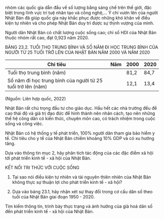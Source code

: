 nhóm các quốc gia dẫn đầu về số lượng bằng sáng chế trên thế giới, đặc biệt trong lĩnh vực trí tuệ nhân tạo và công nghệ,... Ý chí vươn lên của người Nhật Bản đã giúp quốc gia này khắc phục được những khó khăn về điều kiện tự nhiên và cho phép Nhật Bản duy trì được sự thịnh vượng của mình.

Người dân Nhật Bản có chất lượng cuộc sống cao; chỉ số HDI của Nhật Bản thuộc nhóm rất cao, đạt 0,923 năm 2020.

BẢNG 23.2. TUỔI THỌ TRUNG BÌNH VÀ SỐ NĂM ĐI HỌC TRUNG BÌNH CỦA NGƯỜI TỪ 25 TUỔI TRỞ LÊN CỦA NHẬT BẢN NĂM 2000 VÀ NĂM 2020

Chỉ tiêu | Năm | 2000 | 2020
--- | --- | --- | ---
Tuổi thọ trung bình (năm) | | 81,2 | 84,7
Số năm đi học trung bình của người từ 25 tuổi trở lên (năm) | | 12,1 | 13,4

(Nguồn: Liên hợp quốc, 2022)

Nhật Bản rất chú trọng đầu tư cho giáo dục. Hầu hết các nhà trường đều đề cao thái độ và giá trị đạo đức để hình thành nên nhân cách, tạo nên những thế hệ công dân có kiến thức, chuyên môn cao, có trách nhiệm trong cuộc sống và công việc.

Nhật Bản có hệ thống y tế phát triển, 100% người dân tham gia bảo hiểm y tế. Chi tiêu cho y tế của Nhật Bản chiếm khoảng 10% GDP và có xu hướng tăng.

Dựa vào thông tin mục 2, hãy phân tích tác động của các đặc điểm xã hội tới phát triển kinh tế - xã hội của Nhật Bản.

KẾT NỐI TRI THỨC VỚI CUỘC SỐNG

1. Tại sao nói điều kiện tự nhiên và tài nguyên thiên nhiên của Nhật Bản không thực sự thuận lợi cho phát triển kinh tế - xã hội?

2. Dựa vào bảng 23.1, hãy nhận xét sự thay đổi trong cơ cấu dân số theo tuổi của Nhật Bản giai đoạn 1950 - 2020.

Tìm kiếm thông tin, trình bày thực trạng và ảnh hưởng của già hoá dân số đến phát triển kinh tế - xã hội của Nhật Bản.